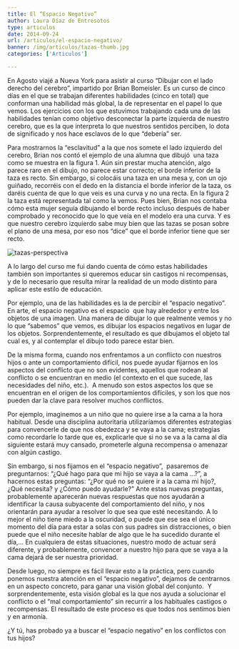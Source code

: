 ```yaml
---
title: El “Espacio Negativo”
author: Laura Díaz de Entresotos
type: articulos
date: 2014-09-24
url: /articulos/el-espacio-negativo/
banner: /img/articulos/tazas-thumb.jpg
categories: ['Articulos']

---
```

En Agosto viajé a Nueva York para asistir al curso “Dibujar con el lado derecho del cerebro”, impartido por Brian Bomeisler. Es un curso de cinco días en el que se trabajan diferentes habilidades (cinco en total) que conforman una habilidad más global, la de representar en el papel lo que vemos. Los ejercicios con los que estuvimos trabajando cada una de las habilidades tenían como objetivo desconectar la parte izquierda de nuestro cerebro, que es la que interpreta lo que nuestros sentidos perciben, lo dota de significado y nos hace esclavos de lo que “debería” ser.

Para mostrarnos la “esclavitud” a la que nos somete el lado izquierdo del cerebro, Brian nos contó el ejemplo de una alumna que dibujó  una taza como se muestra en la figura 1. Aún sin prestar mucha atención, algo parece raro en el dibujo, no parece estar correcto; el borde inferior de la taza es recto. Sin embargo, si colocáis una taza en una mesa y, con un ojo guiñado, recorréis con el dedo en la distancia el borde inferior de la taza, os daréis cuenta de que lo que veis es una curva y no una recta. En la figura 2 la taza está representada tal como la vemos. Pues bien, Brian nos contaba cómo esta mujer seguía dibujando el borde recto incluso después de haber comprobado y reconocido que lo que veía en el modelo era una curva. Y es que nuestro cerebro izquierdo sabe muy bien que las tazas se posan sobre el plano de una mesa, por eso nos “dice” que el borde inferior tiene que ser recto.

![tazas-perspectiva][pic1]

A lo largo del curso me fui dando cuenta de cómo estas habilidades también son importantes si queremos educar sin castigos ni recompensas, y de lo necesario que resulta mirar la realidad de un modo distinto para aplicar este estilo de educación.

Por ejemplo, una de las habilidades es la de percibir el “espacio negativo”. En arte, el espacio negativo es el espacio  que hay alrededor y entre los objetos de una imagen. Una manera de dibujar lo que realmente vemos y no lo que “sabemos” que vemos, es dibujar los espacios negativos en lugar de los objetos. Sorprendentemente, el resultado es que dibujamos el objeto tal cual es, y al contemplar el dibujo todo parece estar bien.

De la misma forma, cuando nos enfrentamos a un conflicto con nuestros hijos o ante un comportamiento difícil, nos puede ayudar fijarnos en los aspectos del conflicto que no son evidentes, aquellos que rodean al conflicto o se encuentran en medio (el contexto en el que sucede, las necesidades del niño, etc.).  A menudo son estos aspectos los que se encuentran en el origen de los comportamientos difíciles, y son los que nos pueden dar la clave para resolver muchos conflictos.

Por ejemplo, imaginemos a un niño que no quiere irse a la cama a la hora habitual. Desde una disciplina autoritaria utilizaríamos diferentes estrategias para convencerle de que nos obedezca y se vaya a la cama; estrategias como recordarle lo tarde que es, explicarle que si no se va a la cama al día siguiente estará muy cansado, prometerle alguna recompensa o amenazar con algún castigo.

Sin embargo, si nos fijamos en el “espacio negativo”,  pasaremos de preguntarnos: “¿Qué hago para que mi hijo se vaya a la cama …?”, a hacernos estas preguntas: “¿Por qué no se quiere ir a la cama mi hijo?, ¿Qué necesita? y ¿Cómo puedo ayudarle?” Ante estas nuevas preguntas, probablemente aparecerán nuevas respuestas que nos ayudarán a identificar la causa subyacente del comportamiento del niño, y nos orientarán para ayudar a resolver lo que sea que esté necesitando. A lo mejor el niño tiene miedo a la oscuridad, o puede que ese sea el único momento del día para estar a solas con sus padres sin distracciones, o bien puede que el niño necesite hablar de algo que le ha sucedido durante el día,&#8230; En cualquiera de estas situaciones, nuestro modo de actuar será diferente, y probablemente, convencer a nuestro hijo para que se vaya a la cama dejará de ser nuestra prioridad.

Desde luego, no siempre es fácil llevar esto a la práctica, pero cuando ponemos nuestra atención en el “espacio negativo”, dejamos de centrarnos en un aspecto concreto, para ganar una visión global del conjunto.  Y sorprendentemente, esta visión global es la que nos ayuda a solucionar el conflicto o el “mal comportamiento” sin recurrir a los habituales castigos o recompensas. El resultado de este proceso es que todos nos sentimos bien y en armonía.

¿Y tú, has probado ya a buscar el “espacio negativo” en los conflictos con tus hijos?

 [pic1]: /img/articulos/tazas.jpg